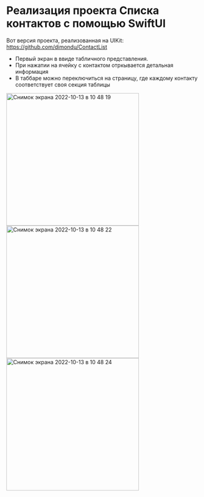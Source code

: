 # Реализация проекта Списка контактов с помощью SwiftUI

Вот версия проекта, реализованная на UIKit: https://github.com/dimondu/ContactList

- Первый экран в ввиде табличного представления. 
- При нажатии на ячейку с контактом отркывается детальная информация
- В таббаре можно переключиться на страницу, где каждому контакту соответствует своя секция таблицы

<img width="348" alt="Снимок экрана 2022-10-13 в 10 48 19" src="https://user-images.githubusercontent.com/34001634/195534961-9d679382-c09a-4726-9870-be2c5b58115c.png">
<img width="348" alt="Снимок экрана 2022-10-13 в 10 48 22" src="https://user-images.githubusercontent.com/34001634/195534977-6cc02645-9bba-4f3b-b480-5762ae8caa53.png">
<img width="348" alt="Снимок экрана 2022-10-13 в 10 48 24" src="https://user-images.githubusercontent.com/34001634/195534997-147fdfcc-881a-4ca2-945d-0b40125ee644.png">
